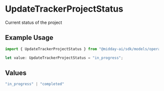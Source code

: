 # UpdateTrackerProjectStatus

Current status of the project

## Example Usage

```typescript
import { UpdateTrackerProjectStatus } from "@midday-ai/sdk/models/operations";

let value: UpdateTrackerProjectStatus = "in_progress";
```

## Values

```typescript
"in_progress" | "completed"
```